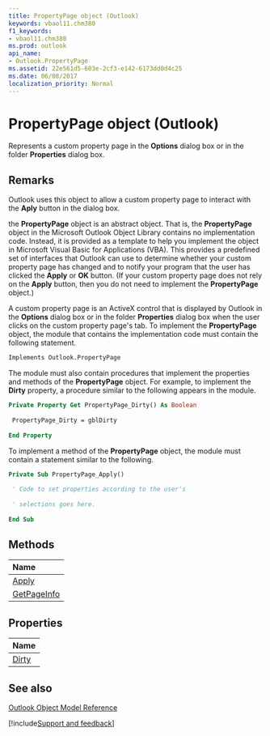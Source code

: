 ```yaml
---
title: PropertyPage object (Outlook)
keywords: vbaol11.chm380
f1_keywords:
- vbaol11.chm380
ms.prod: outlook
api_name:
- Outlook.PropertyPage
ms.assetid: 22e561d5-603e-2cf3-e142-6173dd0d4c25
ms.date: 06/08/2017
localization_priority: Normal
---
```



# PropertyPage object (Outlook)

Represents a custom property page in the **Options** dialog box or in the folder **Properties** dialog box.


## Remarks

Outlook uses this object to allow a custom property page to interact with the **Aply** button in the dialog box.

the **PropertyPage** object is an abstract object. That is, the **PropertyPage** object in the Microsoft Outlook Object Library contains no implementation code. Instead, it is provided as a template to help you implement the object in Microsoft Visual Basic for Applications (VBA). This provides a predefined set of interfaces that Outlook can use to determine whether your custom property page has changed and to notify your program that the user has clicked the **Apply** or **OK** button. (If your custom property page does not rely on the **Apply** button, then you do not need to implement the **PropertyPage** object.)

A custom property page is an ActiveX control that is displayed by Outlook in the **Options** dialog box or in the folder **Properties** dialog box when the user clicks on the custom property page's tab. To implement the **PropertyPage** object, the module that contains the implementation code must contain the following statement.




```vb
Implements Outlook.PropertyPage
```

The module must also contain procedures that implement the properties and methods of the **PropertyPage** object. For example, to implement the **Dirty** property, a procedure similar to the following appears in the module.




```vb
Private Property Get PropertyPage_Dirty() As Boolean 
 
 PropertyPage_Dirty = gblDirty 
 
End Property
```

To implement a method of the **PropertyPage** object, the module must contain a statement similar to the following.




```vb
Private Sub PropertyPage_Apply() 
 
 ' Code to set properties according to the user's 
 
 ' selections goes here. 
 
End Sub
```


## Methods



|Name|
|:-----|
|[Apply](Outlook.PropertyPage.Apply.md)|
|[GetPageInfo](Outlook.PropertyPage.GetPageInfo.md)|

## Properties



|Name|
|:-----|
|[Dirty](Outlook.PropertyPage.Dirty.md)|

## See also


[Outlook Object Model Reference](overview/Outlook/object-model.md)

[!include[Support and feedback](~/includes/feedback-boilerplate.md)]